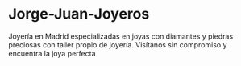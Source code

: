 Jorge-Juan-Joyeros
==================

Joyería en Madrid especializadas en joyas con diamantes y piedras preciosas con taller propio de joyería. Visítanos sin compromiso y encuentra la joya perfecta
